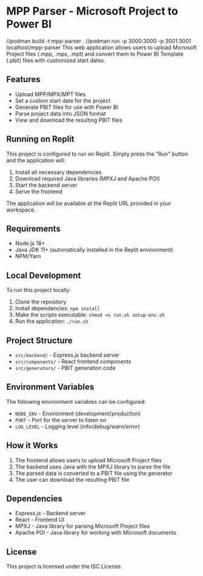# MPP Parser - Microsoft Project to Power BI
//podman build -t mpp-parser .
//podman run -p 3000:3000 -p 3001:3001 localhost/mpp-parser
This web application allows users to upload Microsoft Project files (.mpp, .mpx, .mpt) and convert them to Power BI Template (.pbit) files with customized start dates.

## Features

- Upload MPP/MPX/MPT files
- Set a custom start date for the project
- Generate PBIT files for use with Power BI
- Parse project data into JSON format
- View and download the resulting PBIT files

## Running on Replit

This project is configured to run on Replit. Simply press the "Run" button and the application will:

1. Install all necessary dependencies
2. Download required Java libraries (MPXJ and Apache POI)
3. Start the backend server
4. Serve the frontend

The application will be available at the Replit URL provided in your workspace.

## Requirements

- Node.js 18+
- Java JDK 11+ (automatically installed in the Replit environment)
- NPM/Yarn

## Local Development

To run this project locally:

1. Clone the repository
2. Install dependencies: `npm install`
3. Make the scripts executable: `chmod +x run.sh setup-env.sh`
4. Run the application: `./run.sh`

## Project Structure

- `src/backend/` - Express.js backend server
- `src/components/` - React frontend components
- `src/generators/` - PBIT generation code

## Environment Variables

The following environment variables can be configured:

- `NODE_ENV` - Environment (development/production)
- `PORT` - Port for the server to listen on
- `LOG_LEVEL` - Logging level (info/debug/warn/error)

## How it Works

1. The frontend allows users to upload Microsoft Project files
2. The backend uses Java with the MPXJ library to parse the file
3. The parsed data is converted to a PBIT file using the generator
4. The user can download the resulting PBIT file

## Dependencies

- Express.js - Backend server
- React - Frontend UI
- MPXJ - Java library for parsing Microsoft Project files
- Apache POI - Java library for working with Microsoft documents

## License
This project is licensed under the ISC License.
